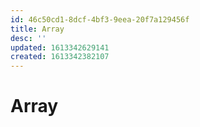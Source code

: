 ```yaml
---
id: 46c50cd1-8dcf-4bf3-9eea-20f7a129456f
title: Array
desc: ''
updated: 1613342629141
created: 1613342382107
---
```


# Array

